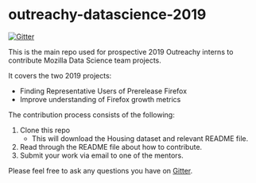 # outreachy-datascience-2019

[![Gitter](https://badges.gitter.im/mozilla-datascience-outreach/community.svg)](https://gitter.im/mozilla-datascience-outreach/community?utm_source=badge&utm_medium=badge&utm_campaign=pr-badge)

This is the main repo used for prospective 2019 Outreachy interns to contribute Mozilla Data Science team projects.

It covers the two 2019 projects:

* Finding Representative Users of Prerelease Firefox
* Improve understanding of Firefox growth metrics

The contribution process consists of the following:
1. Clone this repo
   - This will download the Housing dataset and relevant README file. 
2. Read through the README file about how to contribute.
3. Submit your work via email to one of the mentors.

Please feel free to ask any questions you have on [Gitter](https://gitter.im/mozilla-datascience-outreach/community?utm_source=share-link&utm_medium=link&utm_campaign=share-link). 
